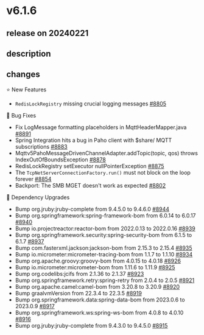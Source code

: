 # v6.1.6

## release on 20240221

## description

## changes

⭐ New Features

* <code>RedisLockRegistry</code> missing crucial logging messages <a href="https://github.com/spring-projects/spring-integration/issues/8805" data-hovercard-type="issue" data-hovercard-url="/spring-projects/spring-integration/issues/8805/hovercard">#8805</a>

🐞 Bug Fixes

* Fix LogMessage formatting placeholders in MqttHeaderMapper.java <a href="https://github.com/spring-projects/spring-integration/issues/8891" data-hovercard-type="issue" data-hovercard-url="/spring-projects/spring-integration/issues/8891/hovercard">#8891</a>
* Spring Integration hits a bug in Paho client with $share/ MQTT subscriptions <a href="https://github.com/spring-projects/spring-integration/issues/8883" data-hovercard-type="issue" data-hovercard-url="/spring-projects/spring-integration/issues/8883/hovercard">#8883</a>
* Mqttv5PahoMessageDrivenChannelAdapter.addTopic(topic, qos) throws IndexOutOfBoundsException <a href="https://github.com/spring-projects/spring-integration/issues/8878" data-hovercard-type="issue" data-hovercard-url="/spring-projects/spring-integration/issues/8878/hovercard">#8878</a>
* RedisLockRegistry setExecutor nullPointerException <a href="https://github.com/spring-projects/spring-integration/issues/8875" data-hovercard-type="issue" data-hovercard-url="/spring-projects/spring-integration/issues/8875/hovercard">#8875</a>
* The <code>TcpNetServerConnectionFactory.run()</code> must not block on the loop forever <a href="https://github.com/spring-projects/spring-integration/issues/8854" data-hovercard-type="issue" data-hovercard-url="/spring-projects/spring-integration/issues/8854/hovercard">#8854</a>
* Backport: The SMB MGET doesn't work as expected <a href="https://github.com/spring-projects/spring-integration/issues/8802" data-hovercard-type="issue" data-hovercard-url="/spring-projects/spring-integration/issues/8802/hovercard">#8802</a>

🔨 Dependency Upgrades

* Bump org.jruby:jruby-complete from 9.4.5.0 to 9.4.6.0 <a href="https://github.com/spring-projects/spring-integration/pull/8944" data-hovercard-type="pull_request" data-hovercard-url="/spring-projects/spring-integration/pull/8944/hovercard">#8944</a>
* Bump org.springframework:spring-framework-bom from 6.0.14 to 6.0.17 <a href="https://github.com/spring-projects/spring-integration/pull/8940" data-hovercard-type="pull_request" data-hovercard-url="/spring-projects/spring-integration/pull/8940/hovercard">#8940</a>
* Bump io.projectreactor:reactor-bom from 2022.0.13 to 2022.0.16 <a href="https://github.com/spring-projects/spring-integration/pull/8939" data-hovercard-type="pull_request" data-hovercard-url="/spring-projects/spring-integration/pull/8939/hovercard">#8939</a>
* Bump org.springframework.security:spring-security-bom from 6.1.5 to 6.1.7 <a href="https://github.com/spring-projects/spring-integration/pull/8937" data-hovercard-type="pull_request" data-hovercard-url="/spring-projects/spring-integration/pull/8937/hovercard">#8937</a>
* Bump com.fasterxml.jackson:jackson-bom from 2.15.3 to 2.15.4 <a href="https://github.com/spring-projects/spring-integration/pull/8935" data-hovercard-type="pull_request" data-hovercard-url="/spring-projects/spring-integration/pull/8935/hovercard">#8935</a>
* Bump io.micrometer:micrometer-tracing-bom from 1.1.7 to 1.1.10 <a href="https://github.com/spring-projects/spring-integration/pull/8934" data-hovercard-type="pull_request" data-hovercard-url="/spring-projects/spring-integration/pull/8934/hovercard">#8934</a>
* Bump org.apache.groovy:groovy-bom from 4.0.15 to 4.0.18 <a href="https://github.com/spring-projects/spring-integration/pull/8926" data-hovercard-type="pull_request" data-hovercard-url="/spring-projects/spring-integration/pull/8926/hovercard">#8926</a>
* Bump io.micrometer:micrometer-bom from 1.11.6 to 1.11.9 <a href="https://github.com/spring-projects/spring-integration/pull/8925" data-hovercard-type="pull_request" data-hovercard-url="/spring-projects/spring-integration/pull/8925/hovercard">#8925</a>
* Bump org.codelibs:jcifs from 2.1.36 to 2.1.37 <a href="https://github.com/spring-projects/spring-integration/pull/8923" data-hovercard-type="pull_request" data-hovercard-url="/spring-projects/spring-integration/pull/8923/hovercard">#8923</a>
* Bump org.springframework.retry:spring-retry from 2.0.4 to 2.0.5 <a href="https://github.com/spring-projects/spring-integration/pull/8921" data-hovercard-type="pull_request" data-hovercard-url="/spring-projects/spring-integration/pull/8921/hovercard">#8921</a>
* Bump org.apache.camel:camel-bom from 3.20.8 to 3.20.9 <a href="https://github.com/spring-projects/spring-integration/pull/8920" data-hovercard-type="pull_request" data-hovercard-url="/spring-projects/spring-integration/pull/8920/hovercard">#8920</a>
* Bump graalvmVersion from 22.3.4 to 22.3.5 <a href="https://github.com/spring-projects/spring-integration/pull/8919" data-hovercard-type="pull_request" data-hovercard-url="/spring-projects/spring-integration/pull/8919/hovercard">#8919</a>
* Bump org.springframework.data:spring-data-bom from 2023.0.6 to 2023.0.9 <a href="https://github.com/spring-projects/spring-integration/pull/8917" data-hovercard-type="pull_request" data-hovercard-url="/spring-projects/spring-integration/pull/8917/hovercard">#8917</a>
* Bump org.springframework.ws:spring-ws-bom from 4.0.8 to 4.0.10 <a href="https://github.com/spring-projects/spring-integration/pull/8916" data-hovercard-type="pull_request" data-hovercard-url="/spring-projects/spring-integration/pull/8916/hovercard">#8916</a>
* Bump org.jruby:jruby-complete from 9.4.3.0 to 9.4.5.0 <a href="https://github.com/spring-projects/spring-integration/pull/8915" data-hovercard-type="pull_request" data-hovercard-url="/spring-projects/spring-integration/pull/8915/hovercard">#8915</a>

